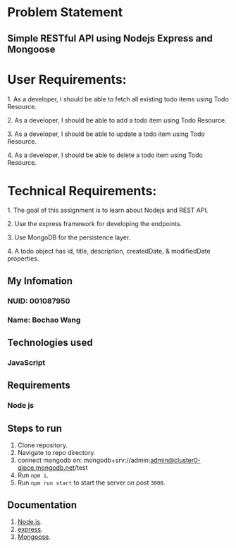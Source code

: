 # Problem Statement
## Simple RESTful API using Nodejs Express and Mongoose

# User Requirements:
<p>1. As a developer, I should be able to fetch all existing todo items using Todo Resource.
<p>2. As a developer, I should be able to add a todo item using Todo Resource.
<p>3. As a developer, I should be able to update a todo item using Todo Resource.
<p>4. As a developer, I should be able to delete a todo item using Todo Resource.

# Technical Requirements:
<p>1. The goal of this assignment is to learn about Nodejs and REST API.
<p>2. Use the express framework for developing the endpoints.
<p>3. Use MongoDB for the persistence layer.
<p>4. A todo object has id, title, description, createdDate, & modifiedDate properties.

## My Infomation

### NUID: 001087950
### Name: Bochao Wang

## Technologies used
### JavaScript

## Requirements
### Node js

## Steps to run

1. Clone repository.
2. Navigate to repo directory.
3. connect mongodb on: mongodb+srv://admin:admin@cluster0-qjpce.mongodb.net/test
4. Run `npm i`.
5. Run `npm run start` to start the server on post `3000`.

## Documentation

1. [Node.js](https://nodejs.org/dist/latest-v12.x/docs/api/).
2. [express](https://expressjs.com/en/4x/api.html).
3. [Mongoose](https://mongoosejs.com/docs/api/model.html).